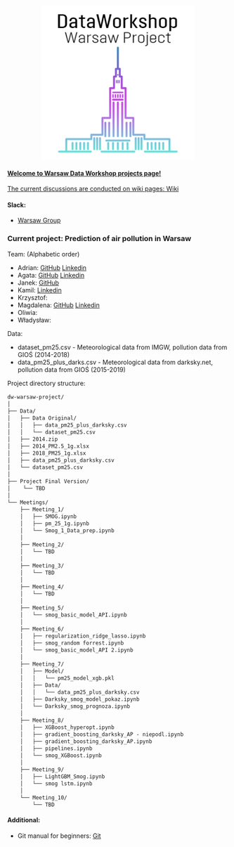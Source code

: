 <p align="center">
  <a href="https://example.com/">
    <img src="https://raw.githubusercontent.com/JBalcony/DataWorkshop_SMOG/master/DW_warsaw_logo/dw_waw_logo.png" alt="Logo" width=350 height=350>
</p>

#### Welcome to Warsaw Data Workshop projects page!
The current discussions are conducted on wiki pages:
[Wiki](https://github.com/dataworkshop/dw-warsaw-project/wiki)

#### Slack:
- [Warsaw Group](https://app.slack.com/client/TCCTN4HU3/CG6KBDEAV) 

### Current project: Prediction of air pollution in Warsaw  
Team: (Alphabetic order)
- Adrian: [GitHub](https://github.com/apolens) [Linkedin](https://www.linkedin.com/in/adrian-polens-317b8011a/)
- Agata: [GitHub](https://github.com/agotukie) [Linkedin](https://www.linkedin.com/in/agata-kielmer/)
- Janek: [GitHub](https://github.com/JBalcony)
- Kamil: [Linkedin](https://www.linkedin.com/in/kamil-polak/)
- Krzysztof:
- Magdalena: [GitHub]() [Linkedin](https://www.linkedin.com/in/magdalena-cebula/)
- Oliwia:
- Władysław:

Data:

- dataset_pm25.csv - Meteorological data from IMGW, pollution data from GIOŚ (2014-2018)
- data_pm25_plus_darks.csv - Meteorological data from darksky.net, pollution data from GIOŚ (2015-2019)

Project directory structure:

```text
dw-warsaw-project/
│
├── Data/
│   ├── Data Original/
│   │   ├── data_pm25_plus_darksky.csv
│   │   └── dataset_pm25.csv
│   ├── 2014.zip
│   ├── 2014_PM2.5_1g.xlsx
│   ├── 2018_PM25_1g.xlsx
│   ├── data_pm25_plus_darksky.csv
│   └── dataset_pm25.csv
│  
├── Project Final Version/
│    └── TBD
│
└── Meetings/
    ├── Meeting_1/
    │   ├── SMOG.ipynb
    │   ├── pm_25_1g.ipynb
    │   └── Smog_1_Data_prep.ipynb
    │
    ├── Meeting_2/
    │   └── TBD
    │
    ├── Meeting_3/
    │   └── TBD
    │
    ├── Meeting_4/
    │   └── TBD
    │
    ├── Meeting_5/
    │   └── smog_basic_model_API.ipynb
    │
    ├── Meeting_6/
    │   ├── regularization_ridge_lasso.ipynb
    │   ├── smog_random forrest.ipynb
    │   └── smog_basic_model_API 2.ipynb
    │
    ├── Meeting_7/
    │   ├── Model/
    │   │   └── pm25_model_xgb.pkl
    │   ├── Data/
    │   │   └── data_pm25_plus_darksky.csv
    │   ├── Darksky_smog_model_pokaz.ipynb
    │   └── Darksky_smog_prognoza.ipynb
    │
    ├── Meeting_8/
    │   ├── XGBoost_hyperopt.ipynb
    │   ├── gradient_boosting_darksky_AP - niepodl.ipynb
    │   ├── gradient_boosting_darksky_AP.ipynb	
    │   ├── pipelines.ipynb	
    │   └── smog_XGBoost.ipynb	
    │
    ├── Meeting_9/
    │   ├── LightGBM_Smog.ipynb
    │   └── smog lstm.ipynb
    │
    └── Meeting_10/
        └── TBD
```
#### Additional:
- Git manual for beginners: [Git](https://github.com/dataworkshop/dw-cracow-project/wiki/Podstawy-git)
